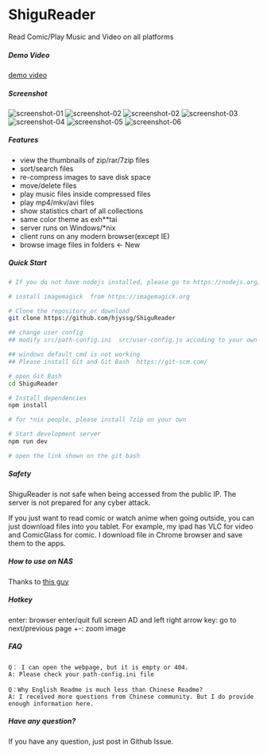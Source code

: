 # ShiguReader

Read Comic/Play Music and Video on all platforms


##### Demo Video
[demo video](https://youtu.be/nV24b6X6eeI)  

##### Screenshot

![screenshot-01](screenshot/01.png)
![screenshot-02](screenshot/02.png)
![screenshot-02](screenshot/02.5.png)
![screenshot-03](screenshot/03.png)
![screenshot-04](screenshot/04.png)
![screenshot-05](screenshot/05.png)
![screenshot-06](screenshot/06.png)

##### Features

* view the thumbnails of zip/rar/7zip files
* sort/search files
* re-compress images to save disk space
* move/delete files
* play music files inside compressed files
* play mp4/mkv/avi files
* show statistics chart of all collections
* same color theme as exh**tai
* server runs on Windows/*nix
* client runs on any modern browser(except IE)
* browse image files in folders <- New



##### Quick Start

```bash
# If you do not have nodejs installed, please go to https://nodejs.org/

# install imagemagick  from https://imagemagick.org

# Clone the repository or download
git clone https://github.com/hjyssg/ShiguReader

## change user config
## modify src/path-config.ini  src/user-config.js accoding to your own comic files location

## windows default cmd is not working
## Please install Git and Git Bash  https://git-scm.com/

# open Git Bash
cd ShiguReader

# Install dependencies
npm install

# for *nix people, please install 7zip on your own

# Start development server
npm run dev

# open the link shown on the git bash

```

##### Safety
ShiguReader is not safe when being accessed from the public IP. The server is not prepared for any cyber attack.

If you just want to read comic or watch anime when going outside, you can just download files into you tablet.
For example, my ipad has VLC for video and ComicGlass for comic. I download file in Chrome browser and save them to the apps.

##### How to use on NAS

Thanks to [this guy](https://github.com/hjyssg/ShiguReader/issues/90)

##### Hotkey

enter: browser enter/quit full screen
AD and left right arrow key: go to next/previous page
+-: zoom image

##### FAQ
    Q： I can open the webpage, but it is empty or 404.
    A: Please check your path-config.ini file

    Q：Why English Readme is much less than Chinese Readme?
    A: I received more questions from Chinese community. But I do provide enough information here.


##### Have any question?

If you have any question, just post in Github Issue.